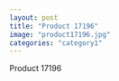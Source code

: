 ```yaml
---
layout: post
title: "Product 17196"
image: "product17196.jpg"
categories: "category1"
---
```

Product 17196
